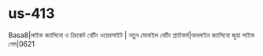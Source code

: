 # us-413
Basa8|লাইভ ক্যাসিনো ও ক্রিকেট বেটিং ওয়েবসাইট | নতুন মোবাইল বেটিং প্ল্যাটফর্ম|অনলাইন ক্যাসিনো জুয়া লাইভ গেম|0621 
